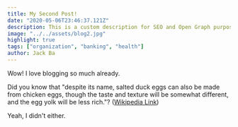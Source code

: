```yaml
---
title: My Second Post!
date: "2020-05-06T23:46:37.121Z"
description: This is a custom description for SEO and Open Graph purposes, rather than the default generated excerpt. Simply add a description field to the frontmatter.
image: "../../assets/blog2.jpg"
highlight: true
tags: ["organization", "banking", "health"]
author: Jack Ba
---
```


Wow! I love blogging so much already.

Did you know that "despite its name, salted duck eggs can also be made from
chicken eggs, though the taste and texture will be somewhat different, and the
egg yolk will be less rich."?
([Wikipedia Link](https://en.wikipedia.org/wiki/Salted_duck_egg))

Yeah, I didn't either.
